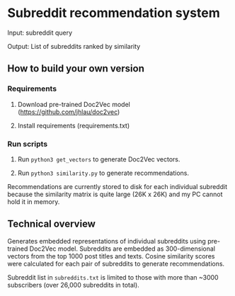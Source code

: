 # Subreddit recommendation system

Input: subreddit query

Output: List of subreddits ranked by similarity 

## How to build your own version

### Requirements

1. Download pre-trained Doc2Vec model (https://github.com/jhlau/doc2vec)

2. Install requirements (requirements.txt)

### Run scripts

1. Run `python3 get_vectors` to generate Doc2Vec vectors.

2. Run `python3 similarity.py` to generate recommendations.

Recommendations are currently stored to disk for each individual subreddit because the similarity matrix is quite large (26K x 26K) and my PC cannot hold it in memory.

## Technical overview

Generates embedded representations of individual subreddits using pre-trained Doc2Vec model. Subreddits are embedded as 300-dimensional vectors from the top 1000 post titles and texts. Cosine similarity scores were calculated for each pair of subreddits to generate recommendations.

Subreddit list in `subreddits.txt` is limited to those with more than ~3000 subscribers (over 26,000 subreddits in total).
